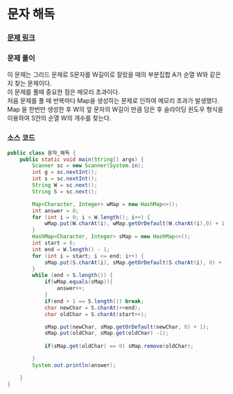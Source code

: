 # 문자 해독

### [문제 링크](https://www.acmicpc.net/problem/1593)


### 문제 풀이
이 문제는 그리드 문제로 S문자를 W길이로 잘랐을 때의 부분집합 A가 순열 W와 같은지 찾는 문제이다. </br>
이 문제를 풀때 중요한 점은 메모리 초과이다.  </br> 
처음 문제를 풀 때 반복마다 Map을 생성하는 문제로 인하여 메모리 초과가 발생했다.  </br>
Map 을 한번만 생성한 후 W의 앞 문자의 W길이 만큼 담은 후 슬라이딩 윈도우 형식을 이용하여 S안의 순열 W의 개수를 찾는다.   </br>

### 소스 코드
```java
public class 문자_해독 {
    public static void main(String[] args) {
        Scanner sc = new Scanner(System.in);
        int g = sc.nextInt();
        int s = sc.nextInt();
        String W = sc.next();
        String S = sc.next();

        Map<Character, Integer> wMap = new HashMap<>();
        int answer = 0;
        for (int i = 0; i < W.length(); i++) {
            wMap.put(W.charAt(i), wMap.getOrDefault(W.charAt(i),0) + 1 );
        }
        HashMap<Character, Integer> sMap = new HashMap<>();
        int start = 0;
        int end = W.length() - 1;
        for (int i = start; i <= end; i++) {
            sMap.put(S.charAt(i), sMap.getOrDefault(S.charAt(i), 0) + 1);
        }
        while (end < S.length()) {
            if(wMap.equals(sMap)){
                answer++;
            }
            if(end + 1 == S.length()) break;
            char newChar = S.charAt(++end);
            char oldChar = S.charAt(start++);

            sMap.put(newChar, sMap.getOrDefault(newChar, 0) + 1);
            sMap.put(oldChar, sMap.get(oldChar) -1);
            
            if(sMap.get(oldChar) == 0) sMap.remove(oldChar);

        }
        System.out.println(answer);

    }
}

```